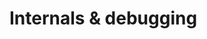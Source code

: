 # Internals & debugging

<!--
```{toctree}
:maxdepth: 1

Container environment <container-environment>
Instance migration <migration>
daemon-behavior
database
debugging
environment
syscall-interception
User namespace setup <userns-idmap>
```
-->
